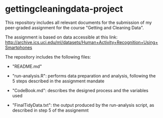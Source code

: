 # gettingcleaningdata-project

This repository includes all relevant documents for the submission of my peer-graded assignment for the course "Getting and Cleaning Data".

The assignment is based on data accessible at this link:
http://archive.ics.uci.edu/ml/datasets/Human+Activity+Recognition+Using+Smartphones

The repository includes the following files:

- "README.md"

- "run-analysis.R": performs data preparation and analysis, following the 5 steps described in the assignment mandate

- "CodeBook.md": describes the designed process and the variables used

- "FinalTidyData.txt": the output produced by the run-analysis script, as described in step 5 of the assignemnt